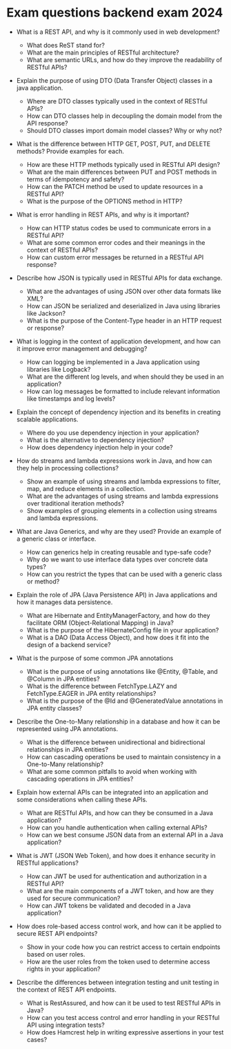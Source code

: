# Exam questions backend exam 2024
- What is a REST API, and why is it commonly used in web development?
  - What does ReST stand for?
  - What are the main principles of RESTful architecture?
  - What are semantic URLs, and how do they improve the readability of RESTful APIs?

- Explain the purpose of using DTO (Data Transfer Object) classes in a java application.
  - Where are DTO classes typically used in the context of RESTful APIs?
  - How can DTO classes help in decoupling the domain model from the API response?
  - Should DTO classes import domain model classes? Why or why not?

- What is the difference between HTTP GET, POST, PUT, and DELETE methods? Provide examples for each.
  - How are these HTTP methods typically used in RESTful API design?
  - What are the main differences between PUT and POST methods in terms of idempotency and safety?
  - How can the PATCH method be used to update resources in a RESTful API?
  - What is the purpose of the OPTIONS method in HTTP?

- What is error handling in REST APIs, and why is it important?
  - How can HTTP status codes be used to communicate errors in a RESTful API?
  - What are some common error codes and their meanings in the context of RESTful APIs?
  - How can custom error messages be returned in a RESTful API response?

- Describe how JSON is typically used in RESTful APIs for data exchange.
  - What are the advantages of using JSON over other data formats like XML?
  - How can JSON be serialized and deserialized in Java using libraries like Jackson?
  - What is the purpose of the Content-Type header in an HTTP request or response?

- What is logging in the context of application development, and how can it improve error management and debugging?
  - How can logging be implemented in a Java application using libraries like Logback?
  - What are the different log levels, and when should they be used in an application?
  - How can log messages be formatted to include relevant information like timestamps and log levels?

- Explain the concept of dependency injection and its benefits in creating scalable applications.
  - Where do you use dependency injection in your application?
  - What is the alternative to dependency injection?
  - How does dependency injection help in your code?

- How do streams and lambda expressions work in Java, and how can they help in processing collections?
  - Show an example of using streams and lambda expressions to filter, map, and reduce elements in a collection.
  - What are the advantages of using streams and lambda expressions over traditional iteration methods?
  - Show examples of grouping elements in a collection using streams and lambda expressions.

- What are Java Generics, and why are they used? Provide an example of a generic class or interface.
  - How can generics help in creating reusable and type-safe code?
  - Why do we want to use interface data types over concrete data types?
  - How can you restrict the types that can be used with a generic class or method?

- Explain the role of JPA (Java Persistence API) in Java applications and how it manages data persistence.
  - What are Hibernate and EntityManagerFactory, and how do they facilitate ORM (Object-Relational Mapping) in Java?
  - What is the purpose of the HibernateConfig file in your application?
  - What is a DAO (Data Access Object), and how does it fit into the design of a backend service?

- What is the purpose of some common JPA annotations
  - What is the purpose of using annotations like @Entity, @Table, and @Column in JPA entities?
  - What is the difference between FetchType.LAZY and FetchType.EAGER in JPA entity relationships?
  - What is the purpose of the @Id and @GeneratedValue annotations in JPA entity classes?

- Describe the One-to-Many relationship in a database and how it can be represented using JPA annotations.
  - What is the difference between unidirectional and bidirectional relationships in JPA entities?
  - How can cascading operations be used to maintain consistency in a One-to-Many relationship?
  - What are some common pitfalls to avoid when working with cascading operations in JPA entities?

- Explain how external APIs can be integrated into an application and some considerations when calling these APIs.
  - What are RESTful APIs, and how can they be consumed in a Java application?
  - How can you handle authentication when calling external APIs?
  - How can we best consume JSON data from an external API in a Java application?

- What is JWT (JSON Web Token), and how does it enhance security in RESTful applications?
  - How can JWT be used for authentication and authorization in a RESTful API?
  - What are the main components of a JWT token, and how are they used for secure communication?
  - How can JWT tokens be validated and decoded in a Java application?

- How does role-based access control work, and how can it be applied to secure REST API endpoints?
  - Show in your code how you can restrict access to certain endpoints based on user roles.
  - How are the user roles from the token used to determine access rights in your application?

- Describe the differences between integration testing and unit testing in the context of REST API endpoints.
  - What is RestAssured, and how can it be used to test RESTful APIs in Java?
  - How can you test access control and error handling in your RESTful API using integration tests?
  - How does Hamcrest help in writing expressive assertions in your test cases?